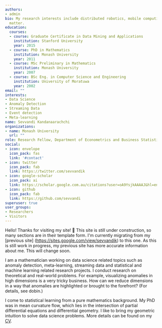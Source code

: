 ```yaml
---
authors:
- admin
bio: My research interests include distributed robotics, mobile computing and programmable
  matter.
education:
  courses:
  - course: Graduate Certificate in Data Mining and Applications
    institution: Stanford University
    year: 2015
  - course: PhD in Mathematics
    institution: Monash University
    year: 2011
  - course: MSc Preliminary in Mathematics
    institution: Monash University
    year: 2007
  - course: BSc Eng. in Computer Science and Engineering
    institution: University of Moratuwa
    year: 2002
email: ""
interests:
- Data Science
- Anomaly Detection
- Streaming Data
- Event detection
- Meta-learning
name: Sevvandi Kandanaarachchi
organizations:
- name: Monash University
  url: ""
role: Research Fellow, Department of Econometrics and Business Statistics
social:
- icon: envelope
  icon_pack: fas
  link: '#contact'
- icon: twitter
  icon_pack: fab
  link: https://twitter.com/sevvandik
- icon: google-scholar
  icon_pack: ai
  link: https://scholar.google.com.au/citations?user=oA9YsjkAAAAJ&hl=en
- icon: github
  icon_pack: fab
  link: https://github.com/sevvandi
superuser: true
user_groups:
- Researchers
- Visitors
---
```


Hello! Thanks for visiting my site! :wave: This site is still under construction, so many sections are in their template form. I'm currently migrating from my [previous site] (https://sites.google.com/view/sevvandik) to this one. As this is still work in progress, my previous site has more accurate information about me. This will change soon. 


I am a mathematician working on  data science related topics such as anomaly detection, meta-learning, streaming data and statistical and machine learning related research projects. I conduct research on theoretical and real-world problems. For example,  visualizing anomalies in high dimensions is a very tricky business.  How can we reduce dimensions in a way that anomalies are highlighted or brought to the forefront? (For details, see dobin.)

I come to statistical learning from a pure mathematics background.  My PhD was in mean curvature flow, which lies in the intersection of partial differential equations and differential geometry. I like to bring my geometric intuition to solve data science problems. More details can be found on my [CV](/img/CV.pdf).
